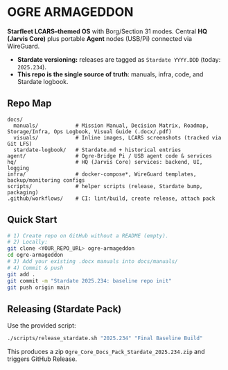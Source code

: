# OGRE ARMAGEDDON

**Starfleet LCARS–themed OS** with Borg/Section 31 modes. Central **HQ (Jarvis Core)** plus portable **Agent** nodes (USB/Pi) connected via WireGuard.

- **Stardate versioning:** releases are tagged as `Stardate YYYY.DDD` (today: `2025.234`).
- **This repo is the single source of truth**: manuals, infra, code, and Stardate logbook.

## Repo Map
```
docs/
  manuals/            # Mission Manual, Decision Matrix, Roadmap, Storage/Infra, Ops Logbook, Visual Guide (.docx/.pdf)
  visuals/            # Inline images, LCARS screenshots (tracked via Git LFS)
  stardate-logbook/   # Stardate.md + historical entries
agent/                # Ogre-Bridge Pi / USB agent code & services
hq/                   # HQ (Jarvis Core) services: backend, UI, logging
infra/                # docker-compose*, WireGuard templates, backup/monitoring configs
scripts/              # helper scripts (release, Stardate bump, packaging)
.github/workflows/    # CI: lint/build, create release, attach pack
```
## Quick Start
```bash
# 1) Create repo on GitHub without a README (empty).
# 2) Locally:
git clone <YOUR_REPO_URL> ogre-armageddon
cd ogre-armageddon
# 3) Add your existing .docx manuals into docs/manuals/
# 4) Commit & push
git add .
git commit -m "Stardate 2025.234: baseline repo init"
git push origin main
```

## Releasing (Stardate Pack)
Use the provided script:
```bash
./scripts/release_stardate.sh "2025.234" "Final Baseline Build"
```
This produces a zip `Ogre_Core_Docs_Pack_Stardate_2025.234.zip` and triggers GitHub Release.
